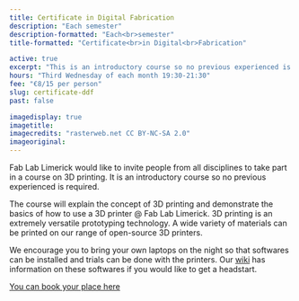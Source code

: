 ```yaml
---
title: Certificate in Digital Fabrication
description: "Each semester"
description-formatted: "Each<br>semester"
title-formatted: "Certificate<br>in Digital<br>Fabrication"

active: true
excerpt: "This is an introductory course so no previous experienced is required. The 'ReprapPro Mendel' is an open-source 3D printer with the ability to print 3D objects in variety of plastics."
hours: "Third Wednesday of each month 19:30-21:30"
fee: "€8/15 per person"
slug: certificate-ddf
past: false

imagedisplay: true
imagetitle:
imagecredits: "rasterweb.net CC BY-NC-SA 2.0"
imageoriginal:
---
```


Fab Lab Limerick would like to invite people from all disciplines to take part in a course on 3D printing.  It is an introductory course so no previous experienced is required.

The course will explain the concept of 3D printing and demonstrate the basics of how to use a 3D printer @ Fab Lab Limerick. 3D printing is an extremely versatile prototyping technology. A wide variety of materials can be printed on our range of open-source 3D printers.

We encourage you to bring your own laptops on the night so that softwares can be installed and trials can be done with the printers. Our [wiki](https://github.com/FabLabLimerick/fablablimerick.github.io/wiki) has information on these softwares if you would like to get a headstart.

[You can book your place here](http://fablablimerick.ticketleap.com/introduction-to-3d-printing)
